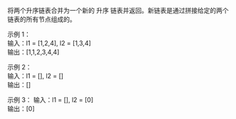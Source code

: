 将两个升序链表合并为一个新的 升序 链表并返回。新链表是通过拼接给定的两个链表的所有节点组成的。

示例 1：  
输入：l1 = [1,2,4], l2 = [1,3,4]  
输出：[1,1,2,3,4,4]

示例 2：  
输入：l1 = [], l2 = []  
输出：[]

示例 3：
输入：l1 = [], l2 = [0]  
输出：[0]  